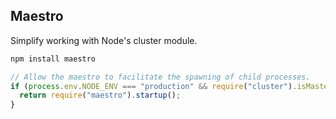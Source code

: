 Maestro
-------

Simplify working with Node's cluster module.


``` bash
npm install maestro
```

``` javascript
// Allow the maestro to facilitate the spawning of child processes.
if (process.env.NODE_ENV === "production" && require("cluster").isMaster) {
  return require("maestro").startup();
}
```
